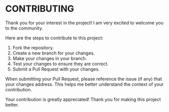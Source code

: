 # CONTRIBUTING

Thank you for your interest in the project! I am very excited to welcome you to the community.

Here are the steps to contribute to this project:

1. Fork the repository.
2. Create a new branch for your changes.
3. Make your changes in your branch.
4. Test your changes to ensure they are correct.
5. Submit a Pull Request with your changes.

When submitting your Pull Request, please reference the issue (if any) that your changes address. This helps me better understand the context of your contribution.

Your contribution is greatly appreciated! Thank you for making this project better.
